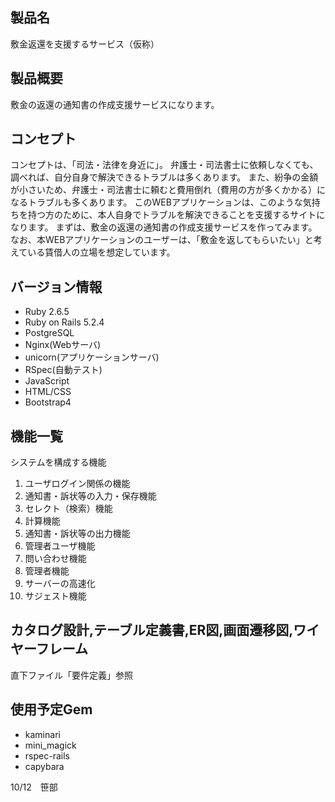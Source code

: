 ## 製品名
敷金返還を支援するサービス（仮称）

## 製品概要
敷金の返還の通知書の作成支援サービスになります。

## コンセプト
コンセプトは、「司法・法律を身近に」。
弁護士・司法書士に依頼しなくても、調べれば、自分自身で解決できるトラブルは多くあります。
また、紛争の金額が小さいため、弁護士・司法書士に頼むと費用倒れ（費用の方が多くかかる）になるトラブルも多くあります。
このWEBアプリケーションは、このような気持ちを持つ方のために、本人自身でトラブルを解決できることを支援するサイトになります。
まずは、敷金の返還の通知書の作成支援サービスを作ってみます。
なお、本WEBアプリケーションのユーザーは、「敷金を返してもらいたい」と考えている賃借人の立場を想定しています。

## バージョン情報
- Ruby 2.6.5
- Ruby on Rails 5.2.4
- PostgreSQL
- Nginx(Webサーバ)
- unicorn(アプリケーションサーバ)
- RSpec(自動テスト)
- JavaScript
- HTML/CSS
- Bootstrap4

## 機能一覧
システムを構成する機能
1. ユーザログイン関係の機能
2. 通知書・訴状等の入力・保存機能
3. セレクト（検索）機能
4. 計算機能
5. 通知書・訴状等の出力機能
6. 管理者ユーザ機能
7. 問い合わせ機能
8. 管理者機能
9. サーバーの高速化
10. サジェスト機能

## カタログ設計,テーブル定義書,ER図,画面遷移図,ワイヤーフレーム
直下ファイル「要件定義」参照
## 使用予定Gem
- kaminari
- mini_magick
- rspec-rails
- capybara

10/12　笹部
